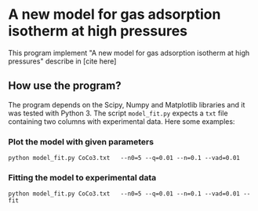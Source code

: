 # A new model for gas adsorption isotherm at high pressures 

This program implement "A new model for gas adsorption isotherm at high pressures" describe in [cite here]

## How use the program?

The program depends on the Scipy, Numpy and Matplotlib libraries and it was tested with Python 3. The script ``model_fit.py`` expects a ``txt`` file containing two columns with experimental data. Here some examples:

### Plot the model with given parameters

    python model_fit.py CoCo3.txt   --n0=5 --q=0.01 --n=0.1 --vad=0.01
    

### Fitting the model to experimental data
    
    python model_fit.py CoCo3.txt   --n0=5 --q=0.01 --n=0.1 --vad=0.01 --fit 

